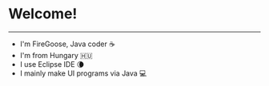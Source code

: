 # Welcome!

---

- I'm FireGoose, Java coder ☕
- I'm from Hungary 🇭🇺
- I use Eclipse IDE 🌘
- I mainly make UI programs via Java 💻
